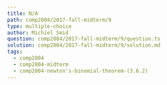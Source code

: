 ```yaml
---
title: N/A
path: comp2804/2017-fall-midterm/9
type: multiple-choice
author: Michiel Smid
question: comp2804/2017-fall-midterm/9/question.ts
solution: comp2804/2017-fall-midterm/9/solution.md
tags:
  - comp2804
  - comp2804-midterm
  - comp2804-newton's-binomial-theorem-(3.6.2)
---
```

